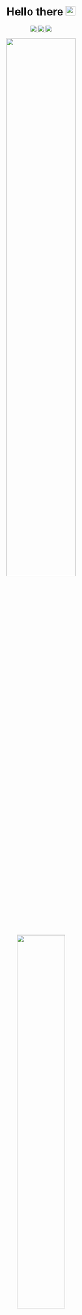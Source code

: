 <h1 align='center'>
  Hello there <img src="https://media.giphy.com/media/hvRJCLFzcasrR4ia7z/giphy.gif" width="25">
</h1>


<p align=center>
  <a href="https://www.epitech.eu">
      <img src="https://img.shields.io/badge/Epitech-1a2b6d?style=for-the-badge&logo=/e/&logoColor=white">
  </a>
  <a href="https://github.com/PoCInnovation">
      <img src="https://img.shields.io/badge/PoC Innovation-36454F?style=for-the-badge&logo=github&logoColor=white">
  </a>
  <img src="https://wakatime.com/badge/user/1c718b11-5f37-4073-9c96-d47b760f6d07.svg">
</p>

<p align='center'>
  <img src="https://github-readme-stats.vercel.app/api?username=Molaryy&show_icons=true&count_private=true&theme=dark" width="60%" />
  <img src="https://github-readme-stats.vercel.app/api/top-langs/?username=Molaryy&theme=dark&layout=compact&langs_count=6" width="50%" />
</p>

